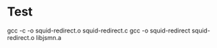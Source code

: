 # Test

gcc -c -o squid-redirect.o squid-redirect.c
gcc -o squid-redirect squid-redirect.o libjsmn.a
